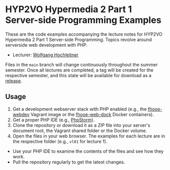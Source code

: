 # HYP2VO Hypermedia 2 Part 1 Server-side Programming Examples

These are the code examples accompanying the lecture notes for HYP2VO Hypermedia 2 Part 1 Server-side Programming. Topics revolve around serverside web development with PHP.

* Lecturer: [Wolfgang Hochleitner](https://github.com/hochleitner)

Files in the `main` branch will change continuously throughout the summer semester. Once all lectures are completed, a tag will be created for the respective semester, and this state will be available for download as a [release](https://github.com/Digital-Media/hyp2vo-t1-examples/releases).

## Usage

1. Get a development webserver stack with PHP enabled (e.g., the [fhooe-webdev](https://github.com/Digital-Media/fhooe-webdev) Vagrant image or the [fhooe-web-dock](https://github.com/Digital-Media/fhooe-web-dock) Docker containers).
2. Get a proper PHP IDE (e.g., [PhpStorm](https://www.jetbrains.com/phpstorm/)).
3. Clone the repository or download it as a ZIP file into your server's document root, the Vagrant shared folder or the Docker volume.
4. Open the files in your web browser. The examples for each lecture are in the respective folder (e.g., `vl01` for lecture 1).

* Use your PHP IDE to examine the contents of the files and see how they work.
* Pull the repository regularly to get the latest changes.
